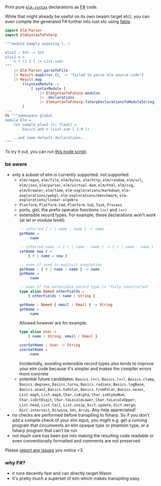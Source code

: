 Print pure [`elm-syntax`](https://dark.elm.dmy.fr/packages/stil4m/elm-syntax/latest/) declarations as
[F#](https://fsharp.org/) code.

While that might already be useful on its own (wasm target etc),
you can even compile the generated F# further into rust etc using [fable](https://fable.io/).

```elm
import Elm.Parser
import ElmSyntaxToFsharp

"""module Sample exposing (..)

plus2 : Int -> Int
plus2 n =
    n + ([ 2 ] |> List.sum)
"""
    |> Elm.Parser.parseToFile
    |> Result.mapError (\_ -> "failed to parse elm source code")
    |> Result.map
        (\syntaxModule ->
            [ syntaxModule ]
                |> ElmSyntaxToFsharp.modules
                |> .declarations
                |> ElmSyntaxToFsharp.fsharpDeclarationsToModuleString
        )
-->
Ok """namespace global
module Elm =
    let sample_plus2 (n: float) =
        basics_add n (List.sum [ 2.0 ])

    ..and some default declarations..
"""
```

To try it out, you can
run [this node script](https://github.com/lue-bird/elm-syntax-to-fsharp/tree/main/node-elm-to-fsharp).

### be aware

-   only a subset of elm is currently supported. not supported:
    -   `elm/regex`, `elm/file`, `elm/bytes`, `elm/http`, `elm/random`, `elm/url`, `elm/json`, `elm/parser`, `elm/virtual-dom`,
        `elm/html`, `elm/svg`, `elm/browser`, `elm/time`, `elm-explorations/markdown`, `elm-explorations/webgl`, `elm-explorations/benchmark`, `elm-explorations/linear-algebra`
    -   `Platform`, `Platform.Cmd`, `Platform.Sub`, `Task`, `Process`
    -   ports, glsl, the prefix operator functions `(>>)` and `(<<)`
    -   extensible record types. For example, these declarations won't work (at let or module level):
        ```elm
        -- inferred { r | name : name } -> name
        getName =
            .name
        
        -- inferred name -> { r | name : name } -> { r | name : name }
        setName new r =
            { r | name = new }
        
        -- even if used in explicit annotation
        getName : { r | name : name } -> name
        getName =
            .name
        
        -- even if the extensible record type is "fully constructed"
        type alias Named otherFields =
            { otherFields | name : String }
        
        getName : Named { email : Email } -> String
        getName =
            .name
        ```
        Allowed however are for example:
        ```elm
        type alias User =
            { name : String, email : Email }
        
        userGetName : User -> String
        userGetName =
            .name
        ```
        Incidentally, avoiding extensible record types
        also tends to improve your elm code because it's simpler and makes the compiler errors more concrete
    -   potential future candidates: `Basics.(<<)`, `Basics.(>>)`, `Basics.clamp`, `Basics.degrees`, `Basics.turns`,
        `Basics.radians`, `Basics.logBase`, `Basics.atan2`, `Basics.toPolar`, `Basics.fromPolar`, `Basics.never`, `List.map5`, `List.map4`, `Char.isAlpha`, `Char.isAlphaNum`, `Char.isOctDigit`, `Char.toLocaleLower`, `Char.toLocaleUpper`, `List.head`, `List.tail`, `List.unzip`, `Dict.update`, `Dict.merge`, `Dict.intersect`, `Bitwise`, `Set`, `Array`. Any help appreciated!
-   no checks are performed before transpiling to fsharp. So if you don't add a compile check of your elm input,
    you might e.g. get a running program that circumvents an elm opaque type or phantom type, or a fsharp program that can't be run
-   not much care has been put into making the resulting code readable or even conventionally formatted
    and comments are not preserved

Please [report any issues](https://github.com/lue-bird/elm-syntax-to-fsharp/issues/new) you notice <3

### why F#?
-   it runs decently fast and can directly target Wasm
-   it's pretty much a superset of elm which makes transpiling easy
